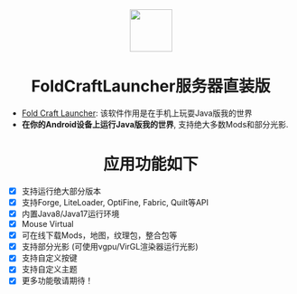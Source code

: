 <div align="center">
    <img width="75" src="/FCL/src/main/res/drawable/img_app.png"></img>
</div>

<h1 align="center">FoldCraftLauncher服务器直装版</h1>

- [Fold Craft Launcher](https://fcl-team.github.io/): 该软件作用是在手机上玩耍Java版我的世界
- **在你的Android设备上运行Java版我的世界**, 支持绝大多数Mods和部分光影.

<h1 align="center">应用功能如下</h1>

- [x] 支持运行绝大部分版本
- [x] 支持Forge, LiteLoader, OptiFine, Fabric, Quilt等API
- [x] 内置Java8/Java17运行环境
- [x] Mouse Virtual
- [x] 可在线下载Mods，地图，纹理包，整合包等
- [x] 支持部分光影 (可使用vgpu/VirGL渲染器运行光影)
- [x] 支持自定义按键
- [x] 支持自定义主题
- [x] 更多功能敬请期待！
